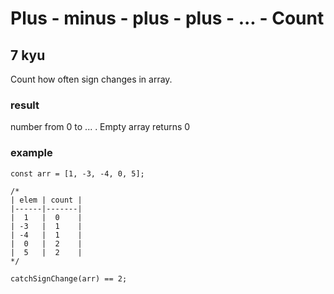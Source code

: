 # Plus - minus - plus - plus - ... - Count
## 7 kyu

Count how often sign changes in array.

### result

number from 0 to ... . Empty array returns 0

### example

```
const arr = [1, -3, -4, 0, 5];

/*
| elem | count |
|------|-------|
|  1   |  0    |
| -3   |  1    |
| -4   |  1    |
|  0   |  2    |
|  5   |  2    |
*/

catchSignChange(arr) == 2;
```

